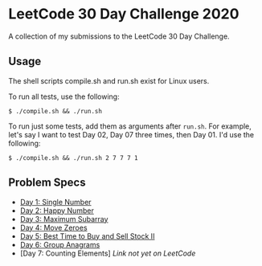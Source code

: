 # LeetCode 30 Day Challenge 2020
A collection of my submissions to the LeetCode 30 Day Challenge.

## Usage
The shell scripts compile.sh and run.sh exist for Linux users.

To run all tests, use the following:

`$ ./compile.sh && ./run.sh`

To run just some tests, add them as arguments after `run.sh`. For example, let's say I want to test Day 02, Day 07 three times, then Day 01. I'd use the following:

`$ ./compile.sh && ./run.sh 2 7 7 7 1`

## Problem Specs

* [Day 1: Single Number](https://leetcode.com/problems/single-number/)
* [Day 2: Happy Number](https://leetcode.com/problems/happy-number/)
* [Day 3: Maximum Subarray](https://leetcode.com/problems/maximum-subarray/)
* [Day 4: Move Zeroes](https://leetcode.com/problems/move-zeroes/)
* [Day 5: Best Time to Buy and Sell Stock II](https://leetcode.com/problems/best-time-to-buy-and-sell-stock-ii/)
* [Day 6: Group Anagrams](https://leetcode.com/problems/group-anagrams/)
* [Day 7: Counting Elements] _Link not yet on LeetCode_
